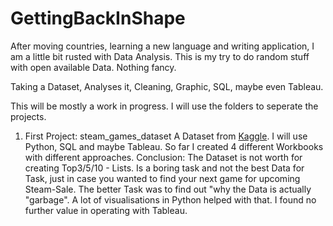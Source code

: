 # GettingBackInShape

After moving countries, learning a new language and writing application, I am a little bit rusted with Data Analysis. This is my try to do random stuff with open available Data. Nothing fancy.

Taking a Dataset, Analyses it, Cleaning, Graphic, SQL, maybe even Tableau.

This will be mostly a work in progress.
I will use the folders to seperate the projects.

1. First Project: steam_games_dataset
   A Dataset from [Kaggle](https://www.kaggle.com/datasets/fronkongames/steam-games-dataset?resource=download). I will use Python, SQL and maybe Tableau.
   So far I created 4 different Workbooks with different approaches.
   Conclusion: The Dataset is not worth for creating Top3/5/10 - Lists. Is a boring task and not the best Data for Task, just in case you wanted to find your next game for upcoming Steam-Sale.
   The better Task was to find out "why the Data is actually "garbage". A lot of visualisations in Python helped with that. I found no further value in operating with Tableau.


